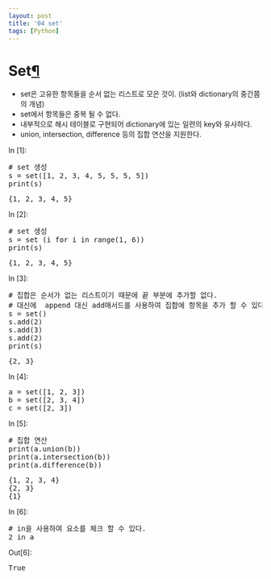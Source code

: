 ```yaml
---
layout: post
title: '04 set'
tags: [Python]
---
```


<div class="cell border-box-sizing text_cell rendered">
<div class="prompt input_prompt">
</div>
<div class="inner_cell">
<div class="text_cell_render border-box-sizing rendered_html">
<h1 id="Set">Set<a class="anchor-link" href="#Set">&#182;</a></h1><ul>
<li>set은 고유한 항목들을 순서 없는 리스트로 모은 것이. (list와 dictionary의 중간쯤의 개념)</li>
<li>set에서 항목들은 중복 될 수 없다.</li>
<li>내부적으로 해시 테이블로 구현되어 dictionary에 있는 일련의 key와 유사하다.</li>
<li>union, intersection, difference 등의 집합 연산을 지원한다.</li>
</ul>

</div>
</div>
</div>
<div class="cell border-box-sizing code_cell rendered">
<div class="input">
<div class="prompt input_prompt">In&nbsp;[1]:</div>
<div class="inner_cell">
    <div class="input_area">
<div class=" highlight hl-ipython3"><pre><span></span><span class="c1"># set 생성</span>
<span class="n">s</span> <span class="o">=</span> <span class="nb">set</span><span class="p">([</span><span class="mi">1</span><span class="p">,</span> <span class="mi">2</span><span class="p">,</span> <span class="mi">3</span><span class="p">,</span> <span class="mi">4</span><span class="p">,</span> <span class="mi">5</span><span class="p">,</span> <span class="mi">5</span><span class="p">,</span> <span class="mi">5</span><span class="p">,</span> <span class="mi">5</span><span class="p">])</span>
<span class="nb">print</span><span class="p">(</span><span class="n">s</span><span class="p">)</span>
</pre></div>

</div>
</div>
</div>

<div class="output_wrapper">
<div class="output">


<div class="output_area">
<div class="prompt"></div>

<div class="output_subarea output_stream output_stdout output_text">
<pre>{1, 2, 3, 4, 5}
</pre>
</div>
</div>

</div>
</div>

</div>
<div class="cell border-box-sizing code_cell rendered">
<div class="input">
<div class="prompt input_prompt">In&nbsp;[2]:</div>
<div class="inner_cell">
    <div class="input_area">
<div class=" highlight hl-ipython3"><pre><span></span><span class="c1"># set 생성</span>
<span class="n">s</span> <span class="o">=</span> <span class="nb">set</span> <span class="p">(</span><span class="n">i</span> <span class="k">for</span> <span class="n">i</span> <span class="ow">in</span> <span class="nb">range</span><span class="p">(</span><span class="mi">1</span><span class="p">,</span> <span class="mi">6</span><span class="p">))</span>
<span class="nb">print</span><span class="p">(</span><span class="n">s</span><span class="p">)</span>
</pre></div>

</div>
</div>
</div>

<div class="output_wrapper">
<div class="output">


<div class="output_area">
<div class="prompt"></div>

<div class="output_subarea output_stream output_stdout output_text">
<pre>{1, 2, 3, 4, 5}
</pre>
</div>
</div>

</div>
</div>

</div>
<div class="cell border-box-sizing code_cell rendered">
<div class="input">
<div class="prompt input_prompt">In&nbsp;[3]:</div>
<div class="inner_cell">
    <div class="input_area">
<div class=" highlight hl-ipython3"><pre><span></span><span class="c1"># 집합은 순서가 없는 리스트이기 때문에 끝 부분에 추가할 없다.</span>
<span class="c1"># 대신에  append 대신 add매서드를 사용하여 집합에 항목을 추가 할 수 있다.</span>
<span class="n">s</span> <span class="o">=</span> <span class="nb">set</span><span class="p">()</span>
<span class="n">s</span><span class="o">.</span><span class="n">add</span><span class="p">(</span><span class="mi">2</span><span class="p">)</span>
<span class="n">s</span><span class="o">.</span><span class="n">add</span><span class="p">(</span><span class="mi">3</span><span class="p">)</span>
<span class="n">s</span><span class="o">.</span><span class="n">add</span><span class="p">(</span><span class="mi">2</span><span class="p">)</span>
<span class="nb">print</span><span class="p">(</span><span class="n">s</span><span class="p">)</span>
</pre></div>

</div>
</div>
</div>

<div class="output_wrapper">
<div class="output">


<div class="output_area">
<div class="prompt"></div>

<div class="output_subarea output_stream output_stdout output_text">
<pre>{2, 3}
</pre>
</div>
</div>

</div>
</div>

</div>
<div class="cell border-box-sizing code_cell rendered">
<div class="input">
<div class="prompt input_prompt">In&nbsp;[4]:</div>
<div class="inner_cell">
    <div class="input_area">
<div class=" highlight hl-ipython3"><pre><span></span><span class="n">a</span> <span class="o">=</span> <span class="nb">set</span><span class="p">([</span><span class="mi">1</span><span class="p">,</span> <span class="mi">2</span><span class="p">,</span> <span class="mi">3</span><span class="p">])</span>
<span class="n">b</span> <span class="o">=</span> <span class="nb">set</span><span class="p">([</span><span class="mi">2</span><span class="p">,</span> <span class="mi">3</span><span class="p">,</span> <span class="mi">4</span><span class="p">])</span>
<span class="n">c</span> <span class="o">=</span> <span class="nb">set</span><span class="p">([</span><span class="mi">2</span><span class="p">,</span> <span class="mi">3</span><span class="p">])</span>
</pre></div>

</div>
</div>
</div>

</div>
<div class="cell border-box-sizing code_cell rendered">
<div class="input">
<div class="prompt input_prompt">In&nbsp;[5]:</div>
<div class="inner_cell">
    <div class="input_area">
<div class=" highlight hl-ipython3"><pre><span></span><span class="c1"># 집합 연산</span>
<span class="nb">print</span><span class="p">(</span><span class="n">a</span><span class="o">.</span><span class="n">union</span><span class="p">(</span><span class="n">b</span><span class="p">))</span>
<span class="nb">print</span><span class="p">(</span><span class="n">a</span><span class="o">.</span><span class="n">intersection</span><span class="p">(</span><span class="n">b</span><span class="p">))</span>
<span class="nb">print</span><span class="p">(</span><span class="n">a</span><span class="o">.</span><span class="n">difference</span><span class="p">(</span><span class="n">b</span><span class="p">))</span>
</pre></div>

</div>
</div>
</div>

<div class="output_wrapper">
<div class="output">


<div class="output_area">
<div class="prompt"></div>

<div class="output_subarea output_stream output_stdout output_text">
<pre>{1, 2, 3, 4}
{2, 3}
{1}
</pre>
</div>
</div>

</div>
</div>

</div>
<div class="cell border-box-sizing code_cell rendered">
<div class="input">
<div class="prompt input_prompt">In&nbsp;[6]:</div>
<div class="inner_cell">
    <div class="input_area">
<div class=" highlight hl-ipython3"><pre><span></span><span class="c1"># in을 사용하여 요소를 체크 할 수 있다.</span>
<span class="mi">2</span> <span class="ow">in</span> <span class="n">a</span>
</pre></div>

</div>
</div>
</div>

<div class="output_wrapper">
<div class="output">


<div class="output_area">
<div class="prompt output_prompt">Out[6]:</div>



<div class="output_text output_subarea output_execute_result">
<pre>True</pre>
</div>

</div>

</div>
</div>

</div>
 

